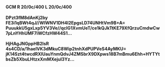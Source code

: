 #### GCM R 20/0c/400 L 20/0c/400
**DPzt3fM8dAnKj2by**<br/>**FE3i1qBWt4qJ//WlWNV1DH4I2EpgsLD74UNHtVm9B+A=**<br/>**PuuukkU5gxLxp5YV3Ve//qcIG1XvmUeT/ce1kQJkTtKE79XfQrzuCmdwCw7pLnYHhUMF7iWCfzHW44S1...**<br/><br/>
**HjHAgJNGppHB2IsR**<br/>**4s4CD/a/1haelVK3dMkuC8Wip2tnhXdPUPVeS4AyMKU=**<br/>**jK14Szt4twcdRXIUauYnmQdvJ4ZMSbrX9DXpws18B7mBmu6Ehh+HYTYtbsZb5XbuLHtzxXmMXejul3Yz...**